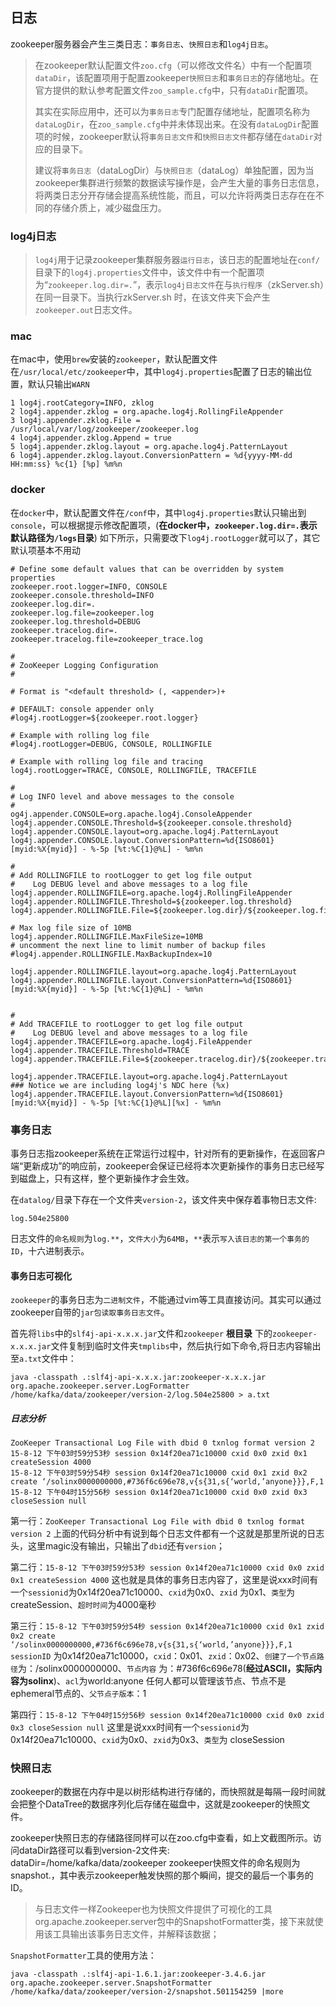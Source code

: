 ## 日志
zookeeper服务器会产生三类日志：`事务日志`、`快照日志`和`log4j日志`。

> 在zookeeper默认配置文件`zoo.cfg`（可以修改文件名）中有一个配置项`dataDir`，该配置项用于配置zookeeper`快照日志`和`事务日志`的存储地址。在官方提供的默认参考配置文件`zoo_sample.cfg`中，只有`dataDir`配置项。
>
> 其实在实际应用中，还可以为`事务日志`专门配置存储地址，配置项名称为`dataLogDir`，在`zoo_sample.cfg`中并未体现出来。在没有`dataLogDir`配置项的时候，zookeeper默认将`事务日志文件`和`快照日志文件`都存储在`dataDir`对应的目录下。
>
> 建议将`事务日志`（dataLogDir）与`快照日志`（dataLog）单独配置，因为当zookeeper集群进行频繁的数据读写操作是，会产生大量的事务日志信息，将两类日志分开存储会提高系统性能，而且，可以允许将两类日志存在在不同的存储介质上，减少磁盘压力。

### log4j日志
> `log4j`用于记录zookeeper集群服务器`运行日志`，该日志的配置地址在`conf/`目录下的`log4j.properties`文件中，该文件中有一个配置项为“`zookeeper.log.dir=.`”，表示`log4j日志文件`在与`执行程序`（zkServer.sh）在同一目录下。当执行zkServer.sh 时，在该文件夹下会产生`zookeeper.out`日志文件。

### mac
在mac中，使用`brew`安装的`zookeeper`，默认配置文件在`/usr/local/etc/zookeeper`中，其中`log4j.properties`配置了日志的输出位置，默认只输出`WARN`
```
1 log4j.rootCategory=INFO, zklog
2 log4j.appender.zklog = org.apache.log4j.RollingFileAppender
3 log4j.appender.zklog.File = /usr/local/var/log/zookeeper/zookeeper.log
4 log4j.appender.zklog.Append = true
5 log4j.appender.zklog.layout = org.apache.log4j.PatternLayout
6 log4j.appender.zklog.layout.ConversionPattern = %d{yyyy-MM-dd HH:mm:ss} %c{1} [%p] %m%n
```

### docker
在`docker`中，默认配置文件在`/conf`中，其中`log4j.properties`默认只输出到`console`，可以根据提示修改配置项，(**在docker中，`zookeeper.log.dir=.`表示默认路径为`/logs`目录**) 如下所示，只需要改下`log4j.rootLogger`就可以了，其它默认项基本不用动
```
# Define some default values that can be overridden by system properties
zookeeper.root.logger=INFO, CONSOLE
zookeeper.console.threshold=INFO
zookeeper.log.dir=.
zookeeper.log.file=zookeeper.log
zookeeper.log.threshold=DEBUG
zookeeper.tracelog.dir=.
zookeeper.tracelog.file=zookeeper_trace.log

#
# ZooKeeper Logging Configuration
#

# Format is "<default threshold> (, <appender>)+

# DEFAULT: console appender only
#log4j.rootLogger=${zookeeper.root.logger}

# Example with rolling log file
#log4j.rootLogger=DEBUG, CONSOLE, ROLLINGFILE

# Example with rolling log file and tracing
log4j.rootLogger=TRACE, CONSOLE, ROLLINGFILE, TRACEFILE

#
# Log INFO level and above messages to the console
#
og4j.appender.CONSOLE=org.apache.log4j.ConsoleAppender
log4j.appender.CONSOLE.Threshold=${zookeeper.console.threshold}
log4j.appender.CONSOLE.layout=org.apache.log4j.PatternLayout
log4j.appender.CONSOLE.layout.ConversionPattern=%d{ISO8601} [myid:%X{myid}] - %-5p [%t:%C{1}@%L] - %m%n

#
# Add ROLLINGFILE to rootLogger to get log file output
#    Log DEBUG level and above messages to a log file
log4j.appender.ROLLINGFILE=org.apache.log4j.RollingFileAppender
log4j.appender.ROLLINGFILE.Threshold=${zookeeper.log.threshold}
log4j.appender.ROLLINGFILE.File=${zookeeper.log.dir}/${zookeeper.log.file}

# Max log file size of 10MB
log4j.appender.ROLLINGFILE.MaxFileSize=10MB
# uncomment the next line to limit number of backup files
#log4j.appender.ROLLINGFILE.MaxBackupIndex=10

log4j.appender.ROLLINGFILE.layout=org.apache.log4j.PatternLayout
log4j.appender.ROLLINGFILE.layout.ConversionPattern=%d{ISO8601} [myid:%X{myid}] - %-5p [%t:%C{1}@%L] - %m%n


#
# Add TRACEFILE to rootLogger to get log file output
#    Log DEBUG level and above messages to a log file
log4j.appender.TRACEFILE=org.apache.log4j.FileAppender
log4j.appender.TRACEFILE.Threshold=TRACE
log4j.appender.TRACEFILE.File=${zookeeper.tracelog.dir}/${zookeeper.tracelog.file}

log4j.appender.TRACEFILE.layout=org.apache.log4j.PatternLayout
### Notice we are including log4j's NDC here (%x)
log4j.appender.TRACEFILE.layout.ConversionPattern=%d{ISO8601} [myid:%X{myid}] - %-5p [%t:%C{1}@%L][%x] - %m%n
```

### 事务日志
事务日志指zookeeper系统在正常运行过程中，针对所有的更新操作，在返回客户端“更新成功”的响应前，zookeeper会保证已经将本次更新操作的事务日志已经写到磁盘上，只有这样，整个更新操作才会生效。

在`datalog/`目录下存在一个文件夹`version-2`，该文件夹中保存着事物日志文件:
```
log.504e25800
```
日志文件的`命名规则`为`log.**`，`文件大小`为`64MB`，`**`表示`写入该日志的第一个事务的ID`，十六进制表示。

#### 事务日志可视化
`zookeeper`的事务日志为`二进制文件`，不能通过vim等工具直接访问。其实可以通过zookeeper自带的`jar包读取事务日志文件`。

首先将`libs`中的`slf4j-api-x.x.x.jar`文件和`zookeeper` **根目录** 下的`zookeeper-x.x.x.jar`文件复制到临时文件夹`tmplibs`中，然后执行如下命令,将日志内容输出至`a.txt`文件中：
```
java -classpath .:slf4j-api-x.x.x.jar:zookeeper-x.x.x.jar org.apache.zookeeper.server.LogFormatter /home/kafka/data/zookeeper/version-2/log.504e25800 > a.txt
```

##### 日志分析
```
ZooKeeper Transactional Log File with dbid 0 txnlog format version 2
15-8-12 下午03时59分53秒 session 0x14f20ea71c10000 cxid 0x0 zxid 0x1 createSession 4000
15-8-12 下午03时59分54秒 session 0x14f20ea71c10000 cxid 0x1 zxid 0x2 create ‘/solinx0000000000,#736f6c696e78,v{s{31,s{‘world,’anyone}}},F,1
15-8-12 下午04时15分56秒 session 0x14f20ea71c10000 cxid 0x0 zxid 0x3 closeSession null
```

第一行：`ZooKeeper Transactional Log File with dbid 0 txnlog format version 2`
上面的代码分析中有说到每个日志文件都有一个这就是那里所说的日志头，这里magic没有输出，只输出了`dbid`还有`version`；

第二行：`15-8-12 下午03时59分53秒 session 0x14f20ea71c10000 cxid 0x0 zxid 0x1 createSession 4000`
这也就是具体的事务日志内容了，这里是说xxx时间有一个`sessionid`为0x14f20ea71c10000、`cxid`为0x0、`zxid` 为0x1、`类型`为createSession、`超时时间`为4000毫秒

第三行：`15-8-12 下午03时59分54秒 session 0x14f20ea71c10000 cxid 0x1 zxid 0x2 create ‘/solinx0000000000,#736f6c696e78,v{s{31,s{‘world,’anyone}}},F,1`
`sessionID` 为0x14f20ea71c10000，`cxid`：0x01、`zxid`：0x02、`创建了一个节点路径`为：/solinx0000000000、`节点内容` 为：#736f6c696e78(**经过ASCII，实际内容为solinx**)、`acl`为world:anyone 任何人都可以管理该节点、节点不是 ephemeral节点的、`父节点子版本`：1

第四行：`15-8-12 下午04时15分56秒 session 0x14f20ea71c10000 cxid 0x0 zxid 0x3 closeSession null`
这里是说xxx时间有一个`sessionid`为0x14f20ea71c10000、`cxid`为0x0、`zxid`为0x3、`类型`为 closeSession

### 快照日志
zookeeper的数据在内存中是以树形结构进行存储的，而快照就是每隔一段时间就会把整个DataTree的数据序列化后存储在磁盘中，这就是zookeeper的快照文件。

zookeeper快照日志的存储路径同样可以在zoo.cfg中查看，如上文截图所示。访问dataDir路径可以看到version-2文件夹:
dataDir=/home/kafka/data/zookeeper
zookeeper快照文件的命名规则为snapshot.，其中表示zookeeper触发快照的那个瞬间，提交的最后一个事务的ID。

> 与日志文件一样Zookeeper也为快照文件提供了可视化的工具org.apache.zookeeper.server包中的SnapshotFormatter类，接下来就使用该工具输出该事务日志文件，并解释该数据；

`SnapshotFormatter`工具的使用方法：
```
java -classpath .:slf4j-api-1.6.1.jar:zookeeper-3.4.6.jar org.apache.zookeeper.server.SnapshotFormatter /home/kafka/data/zookeeper/version-2/snapshot.501154259 |more
```
